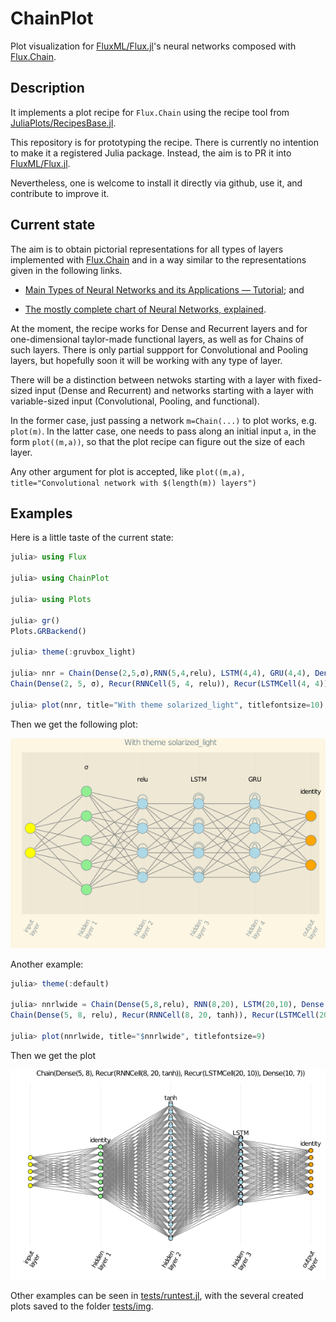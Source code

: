 # ChainPlot

Plot visualization for [FluxML/Flux.jl](https://github.com/FluxML/Flux.jl)'s neural networks composed with [Flux.Chain](https://fluxml.ai/Flux.jl/stable/models/layers/#Flux.Chain).

## Description

It implements a plot recipe for `Flux.Chain` using the recipe tool from [JuliaPlots/RecipesBase.jl](https://github.com/JuliaPlots/RecipesBase.jl).

This repository is for prototyping the recipe. There is currently no intention to make it a registered Julia package. Instead, the aim is to PR it into [FluxML/Flux.jl](https://github.com/FluxML/Flux.jl).

Nevertheless, one is welcome to install it directly via github, use it, and contribute to improve it.

## Current state

The aim is to obtain pictorial representations for all types of layers implemented with [Flux.Chain](https://fluxml.ai/Flux.jl/stable/models/layers/#Flux.Chain) and in a way similar to the representations given in the following links.

* [Main Types of Neural Networks and its Applications — Tutorial](https://pub.towardsai.net/main-types-of-neural-networks-and-its-applications-tutorial-734480d7ec8e); and

* [The mostly complete chart of Neural Networks, explained](https://towardsdatascience.com/the-mostly-complete-chart-of-neural-networks-explained-3fb6f2367464).

At the moment, the recipe works for Dense and Recurrent layers and for one-dimensional taylor-made functional layers, as well as for Chains of such layers. There is only partial suppport for Convolutional and Pooling layers, but hopefully soon it will be working with any type of layer.

There will be a distinction between netwoks starting with a layer with fixed-sized input (Dense and Recurrent) and networks starting with a layer with variable-sized input (Convolutional,  Pooling, and functional).

In the former case, just passing a network `m=Chain(...)` to plot works, e.g. `plot(m)`. In the latter case, one needs to pass along an initial input `a`, in the form `plot((m,a))`, so that the plot recipe can figure out the size of each layer.

Any other argument for plot is accepted, like `plot((m,a), title="Convolutional network with $(length(m)) layers")`

## Examples

Here is a little taste of the current state:

```julia
julia> using Flux

julia> using ChainPlot

julia> using Plots

julia> gr()
Plots.GRBackend()

julia> theme(:gruvbox_light)

julia> nnr = Chain(Dense(2,5,σ),RNN(5,4,relu), LSTM(4,4), GRU(4,4), Dense(4,3))
Chain(Dense(2, 5, σ), Recur(RNNCell(5, 4, relu)), Recur(LSTMCell(4, 4)), Dense(4, 3))

julia> plot(nnr, title="With theme solarized_light", titlefontsize=10)
```

Then we get the following plot:

![nnrl plot](tests/img/nnr_solarized_light.png)

Another example:

```julia
julia> theme(:default)

julia> nnrlwide = Chain(Dense(5,8,relu), RNN(8,20), LSTM(20,10), Dense(10,7))
Chain(Dense(5, 8, relu), Recur(RNNCell(8, 20, tanh)), Recur(LSTMCell(20, 10)), Dense(10, 7))

julia> plot(nnrlwide, title="$nnrlwide", titlefontsize=9)
```

Then we get the plot

![nnrlwide plot](tests/img/nnrlwide.png)

Other examples can be seen in [tests/runtest.jl](tests/runtest.jl), with the several created plots saved to the folder [tests/img](tests/img/).
